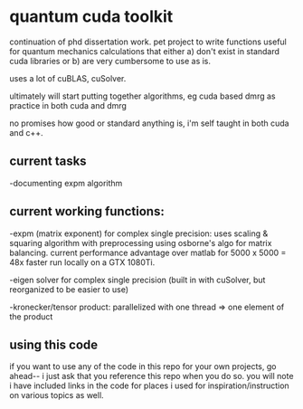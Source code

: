 # quantum cuda toolkit

continuation of phd dissertation work.  pet project to write functions useful for quantum mechanics calculations that either a) don't exist in standard cuda libraries or b) are very cumbersome to use as is.

uses a lot of cuBLAS, cuSolver.

ultimately will start putting together algorithms, eg cuda based dmrg as practice in both cuda and dmrg

no promises how good or standard anything is, i'm self taught in both cuda and c++.

## current tasks

-documenting expm algorithm

## current working functions:

-expm (matrix exponent) for complex single precision: uses scaling & squaring algorithm with preprocessing using osborne's algo for matrix balancing.  current performance advantage over matlab for 5000 x 5000 = 48x faster run locally on a GTX 1080Ti.

-eigen solver for complex single precision (built in with cuSolver, but reorganized to be easier to use)

-kronecker/tensor product: parallelized with one thread => one element of the product

## using this code

if you want to use any of the code in this repo for your own projects, go ahead-- i just ask that you reference this repo when you do so.  you will note i have included links in the code for places i used for inspiration/instruction on various topics as well.
